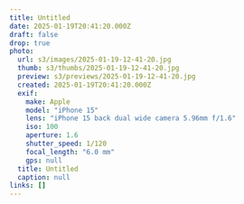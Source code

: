 ```yaml
---
title: Untitled
date: 2025-01-19T20:41:20.000Z
draft: false
drop: true
photo:
  url: s3/images/2025-01-19-12-41-20.jpg
  thumb: s3/thumbs/2025-01-19-12-41-20.jpg
  preview: s3/previews/2025-01-19-12-41-20.jpg
  created: 2025-01-19T20:41:20.000Z
  exif:
    make: Apple
    model: "iPhone 15"
    lens: "iPhone 15 back dual wide camera 5.96mm f/1.6"
    iso: 100
    aperture: 1.6
    shutter_speed: 1/120
    focal_length: "6.0 mm"
    gps: null
  title: Untitled
  caption: null
links: []
---
```

